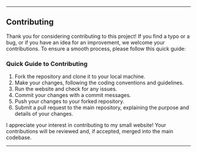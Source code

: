 ---

## Contributing

Thank you for considering contributing to this project! If you find a typo or a bug, or if you have an idea for an improvement, we welcome your contributions. To ensure a smooth process, please follow this quick guide:


### Quick Guide to Contributing

1. Fork the repository and clone it to your local machine.
3. Make your changes, following the coding conventions and guidelines.
4. Run the website and check for any issues.
5. Commit your changes with a  commit messages.
6. Push your changes to your forked repository.
7. Submit a pull request to the main repository, explaining the purpose and details of your changes.

I appreciate your interest in contributing to my small website! Your contributions will be reviewed and, if accepted, merged into the main codebase.

---